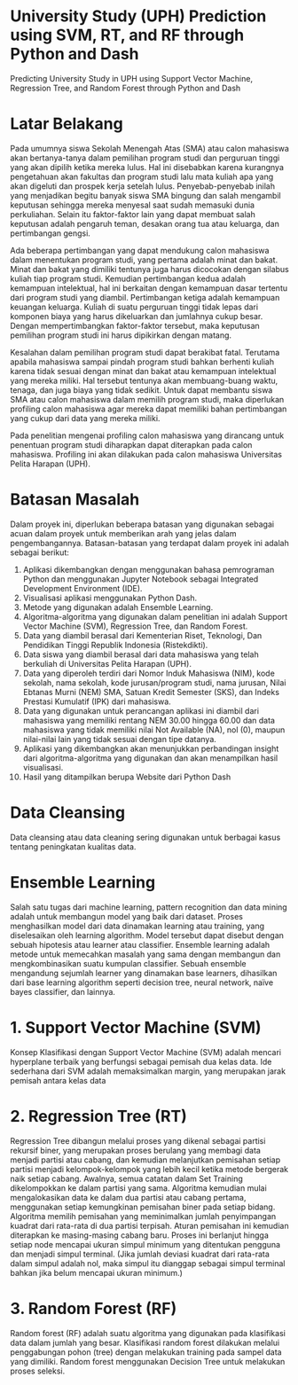 # University Study (UPH) Prediction using SVM, RT, and RF through Python and Dash
Predicting University Study in UPH using  Support Vector Machine, Regression Tree, and Random Forest through Python and Dash


# Latar Belakang
   Pada umumnya siswa Sekolah Menengah Atas (SMA) atau calon mahasiswa akan bertanya-tanya dalam pemilihan program studi dan perguruan tinggi yang akan dipilih ketika mereka lulus. Hal ini disebabkan karena kurangnya pengetahuan akan fakultas dan program studi lalu mata kuliah apa yang akan digeluti dan prospek kerja setelah lulus. Penyebab-penyebab inilah yang menjadikan begitu banyak siswa SMA bingung dan salah mengambil keputusan sehingga mereka menyesal saat sudah memasuki dunia perkuliahan. Selain itu faktor-faktor lain yang dapat membuat salah keputusan adalah pengaruh teman, desakan orang tua atau keluarga, dan pertimbangan gengsi.
  
  Ada beberapa pertimbangan yang dapat mendukung calon mahasiswa dalam menentukan program studi, yang pertama adalah minat dan bakat. Minat dan bakat yang dimiliki tentunya juga harus dicocokan dengan silabus kuliah tiap program studi. Kemudian pertimbangan kedua adalah kemampuan intelektual, hal ini berkaitan dengan kemampuan dasar tertentu dari program studi yang diambil. Pertimbangan ketiga adalah kemampuan keuangan keluarga. Kuliah di suatu perguruan tinggi tidak lepas dari komponen biaya yang harus dikeluarkan dan jumlahnya cukup besar. Dengan mempertimbangkan faktor-faktor tersebut, maka keputusan pemilihan program studi ini harus dipikirkan dengan matang.
   
   Kesalahan dalam pemilihan program studi dapat berakibat fatal. Terutama apabila mahasiswa sampai pindah program studi bahkan berhenti kuliah karena tidak sesuai dengan minat dan bakat atau kemampuan intelektual yang mereka miliki. Hal tersebut tentunya akan membuang-buang waktu, tenaga, dan juga biaya yang tidak sedikit. Untuk dapat membantu siswa SMA atau calon mahasiswa dalam memilih program studi, maka diperlukan profiling calon mahasiswa agar mereka dapat memiliki bahan pertimbangan yang cukup dari data yang mereka miliki. 
   
   Pada penelitian mengenai profiling calon mahasiswa yang dirancang untuk penentuan program studi diharapkan dapat diterapkan pada calon mahasiswa. Profiling ini akan dilakukan pada calon mahasiswa Universitas Pelita Harapan (UPH). 

# Batasan Masalah
Dalam proyek ini, diperlukan beberapa batasan yang digunakan sebagai acuan dalam proyek untuk memberikan arah yang  jelas dalam pengembangannya.   Batasan-batasan   yang   terdapat   dalam   proyek ini   adalah sebagai berikut: 
1)	Aplikasi dikembangkan dengan menggunakan bahasa pemrograman Python dan menggunakan Jupyter Notebook sebagai Integrated Development Environment (IDE).
2)	Visualisasi aplikasi menggunakan Python Dash.
3)	Metode yang digunakan adalah Ensemble Learning.
4)	Algoritma-algoritma yang digunakan dalam penelitian ini adalah Support Vector Machine (SVM), Regression Tree, dan Random Forest.
5)	Data yang diambil berasal dari Kementerian Riset, Teknologi, Dan Pendidikan Tinggi Republik Indonesia (Ristekdikti).
6)	Data siswa yang diambil berasal dari data mahasiswa yang telah berkuliah di Universitas Pelita Harapan (UPH). 
7)	Data yang diperoleh terdiri dari Nomor Induk Mahasiswa (NIM), kode sekolah, nama sekolah, kode jurusan/program studi, nama jurusan, Nilai Ebtanas Murni (NEM) SMA, Satuan Kredit Semester (SKS), dan Indeks Prestasi Kumulatif (IPK) dari mahasiswa. 
8)	Data yang digunakan untuk perancangan aplikasi ini diambil dari mahasiswa yang memiliki rentang NEM 30.00 hingga 60.00 dan data mahasiswa yang tidak memiliki nilai Not Available (NA), nol (0), maupun nilai-nilai lain yang tidak sesuai dengan tipe datanya. 
9)	Aplikasi yang dikembangkan akan menunjukkan perbandingan insight dari algoritma-algoritma yang digunakan dan akan menampilkan hasil visualisasi.
10)	Hasil yang ditampilkan berupa Website dari Python Dash 

# Data Cleansing
Data cleansing atau data cleaning sering digunakan untuk berbagai kasus tentang peningkatan kualitas data. 

# Ensemble Learning
Salah satu tugas dari machine learning,  pattern recognition dan data mining adalah untuk membangun model yang baik dari dataset. Proses menghasilkan model dari data dinamakan learning atau training, yang diselesaikan oleh learning algorithm. Model tersebut dapat disebut dengan sebuah hipotesis atau learner atau classifier. Ensemble learning adalah metode untuk memecahkan masalah yang sama dengan membangun dan mengkombinasikan suatu kumpulan classifier. Sebuah ensemble mengandung sejumlah learner yang dinamakan base learners, dihasilkan dari base learning algorithm seperti decision tree, neural network, naïve bayes classifier, dan lainnya. 

# 1. Support Vector Machine (SVM)
Konsep Klasifikasi dengan Support Vector Machine (SVM) adalah mencari hyperplane terbaik yang berfungsi sebagai pemisah dua kelas data. Ide sederhana dari SVM adalah memaksimalkan margin, yang merupakan jarak pemisah antara kelas data

# 2. Regression Tree (RT)
Regression Tree dibangun melalui proses yang dikenal sebagai partisi rekursif biner, yang merupakan proses berulang yang membagi data menjadi partisi atau cabang, dan kemudian melanjutkan pemisahan setiap partisi menjadi kelompok-kelompok yang lebih kecil ketika metode bergerak naik setiap cabang. Awalnya, semua catatan dalam Set Training dikelompokkan ke dalam partisi yang sama. Algoritma kemudian mulai mengalokasikan data ke dalam dua partisi atau cabang pertama, menggunakan setiap kemungkinan pemisahan biner pada setiap bidang. Algoritma memilih pemisahan yang meminimalkan jumlah penyimpangan kuadrat dari rata-rata di dua partisi terpisah. Aturan pemisahan ini kemudian diterapkan ke masing-masing cabang baru. Proses ini berlanjut hingga setiap node mencapai ukuran simpul minimum yang ditentukan pengguna dan menjadi simpul terminal. (Jika jumlah deviasi kuadrat dari rata-rata dalam simpul adalah nol, maka simpul itu dianggap sebagai simpul terminal bahkan jika belum mencapai ukuran minimum.)

# 3. Random Forest (RF)
Random forest (RF) adalah suatu algoritma yang digunakan pada klasifikasi data dalam jumlah yang besar. Klasifikasi random forest dilakukan melalui penggabungan pohon (tree) dengan melakukan training pada sampel data yang dimiliki. Random forest menggunakan Decision Tree untuk melakukan proses seleksi.
